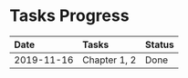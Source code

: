 # Tasks Progress

| Date | Tasks | Status |
| :--- | :--- | :--- |
| 2019-11-16 | Chapter 1, 2 | Done |

